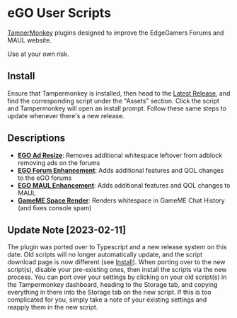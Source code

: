 # eGO User Scripts
[TamperMonkey](https://www.tampermonkey.net/) plugins designed to improve the EdgeGamers Forums and MAUL website.

Use at your own risk.

## Install
Ensure that Tampermonkey is installed, then head to the [Latest Release](https://github.com/blankdvth/eGOScripts/releases/latest), and find the corresponding script under the "Assets" section. Click the script and Tampermonkey will open an install prompt. Follow these same steps to update whenever there's a new release.

## Descriptions
- [**EGO Ad Resize**](src/EGO%20Ad%20Resize.ts): Removes additional whitespace leftover from adblock removing ads on the forums
- [**EGO Forum Enhancement**](src/EGO%20Forum%20Enhancement.ts): Adds additional features and QOL changes to the eGO forums
- [**EGO MAUL Enhancement**](src/EGO%20MAUL%20Enhancement.ts): Adds additional features and QOL changes to MAUL
- [**GameME Space Render**](src/GameME%20Space%20Render.ts): Renders whitespace in GameME Chat History (and fixes console spam)

## Update Note [2023-02-11]
The plugin was ported over to Typescript and a new release system on this date. Old scripts will no longer automatically update, and the script download page is now different (see [Install](#install)). When porting over to the new script(s), disable your pre-existing ones, then install the scripts via the new process. You can port over your settings by clicking on your old script(s) in the Tampermonkey dashboard, heading to the Storage tab, and copying everything in there into the Storage tab on the new script. If this is too complicated for you, simply take a note of your existing settings and reapply them in the new script.
